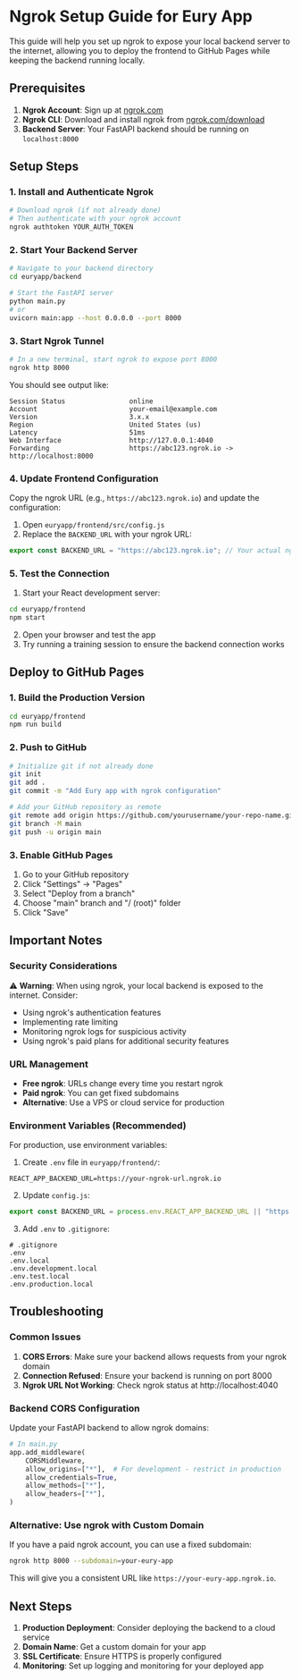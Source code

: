 # Ngrok Setup Guide for Eury App

This guide will help you set up ngrok to expose your local backend server to the internet, allowing you to deploy the frontend to GitHub Pages while keeping the backend running locally.

## Prerequisites

1. **Ngrok Account**: Sign up at [ngrok.com](https://ngrok.com)
2. **Ngrok CLI**: Download and install ngrok from [ngrok.com/download](https://ngrok.com/download)
3. **Backend Server**: Your FastAPI backend should be running on `localhost:8000`

## Setup Steps

### 1. Install and Authenticate Ngrok

```bash
# Download ngrok (if not already done)
# Then authenticate with your ngrok account
ngrok authtoken YOUR_AUTH_TOKEN
```

### 2. Start Your Backend Server

```bash
# Navigate to your backend directory
cd euryapp/backend

# Start the FastAPI server
python main.py
# or
uvicorn main:app --host 0.0.0.0 --port 8000
```

### 3. Start Ngrok Tunnel

```bash
# In a new terminal, start ngrok to expose port 8000
ngrok http 8000
```

You should see output like:
```
Session Status                online
Account                       your-email@example.com
Version                       3.x.x
Region                        United States (us)
Latency                       51ms
Web Interface                 http://127.0.0.1:4040
Forwarding                    https://abc123.ngrok.io -> http://localhost:8000
```

### 4. Update Frontend Configuration

Copy the ngrok URL (e.g., `https://abc123.ngrok.io`) and update the configuration:

1. Open `euryapp/frontend/src/config.js`
2. Replace the `BACKEND_URL` with your ngrok URL:

```javascript
export const BACKEND_URL = "https://abc123.ngrok.io"; // Your actual ngrok URL
```

### 5. Test the Connection

1. Start your React development server:
```bash
cd euryapp/frontend
npm start
```

2. Open your browser and test the app
3. Try running a training session to ensure the backend connection works

## Deploy to GitHub Pages

### 1. Build the Production Version

```bash
cd euryapp/frontend
npm run build
```

### 2. Push to GitHub

```bash
# Initialize git if not already done
git init
git add .
git commit -m "Add Eury app with ngrok configuration"

# Add your GitHub repository as remote
git remote add origin https://github.com/yourusername/your-repo-name.git
git branch -M main
git push -u origin main
```

### 3. Enable GitHub Pages

1. Go to your GitHub repository
2. Click "Settings" → "Pages"
3. Select "Deploy from a branch"
4. Choose "main" branch and "/ (root)" folder
5. Click "Save"

## Important Notes

### Security Considerations

⚠️ **Warning**: When using ngrok, your local backend is exposed to the internet. Consider:

- Using ngrok's authentication features
- Implementing rate limiting
- Monitoring ngrok logs for suspicious activity
- Using ngrok's paid plans for additional security features

### URL Management

- **Free ngrok**: URLs change every time you restart ngrok
- **Paid ngrok**: You can get fixed subdomains
- **Alternative**: Use a VPS or cloud service for production

### Environment Variables (Recommended)

For production, use environment variables:

1. Create `.env` file in `euryapp/frontend/`:
```
REACT_APP_BACKEND_URL=https://your-ngrok-url.ngrok.io
```

2. Update `config.js`:
```javascript
export const BACKEND_URL = process.env.REACT_APP_BACKEND_URL || "https://your-ngrok-url.ngrok.io";
```

3. Add `.env` to `.gitignore`:
```
# .gitignore
.env
.env.local
.env.development.local
.env.test.local
.env.production.local
```

## Troubleshooting

### Common Issues

1. **CORS Errors**: Make sure your backend allows requests from your ngrok domain
2. **Connection Refused**: Ensure your backend is running on port 8000
3. **Ngrok URL Not Working**: Check ngrok status at http://localhost:4040

### Backend CORS Configuration

Update your FastAPI backend to allow ngrok domains:

```python
# In main.py
app.add_middleware(
    CORSMiddleware,
    allow_origins=["*"],  # For development - restrict in production
    allow_credentials=True,
    allow_methods=["*"],
    allow_headers=["*"],
)
```

### Alternative: Use ngrok with Custom Domain

If you have a paid ngrok account, you can use a fixed subdomain:

```bash
ngrok http 8000 --subdomain=your-eury-app
```

This will give you a consistent URL like `https://your-eury-app.ngrok.io`.

## Next Steps

1. **Production Deployment**: Consider deploying the backend to a cloud service
2. **Domain Name**: Get a custom domain for your app
3. **SSL Certificate**: Ensure HTTPS is properly configured
4. **Monitoring**: Set up logging and monitoring for your deployed app 